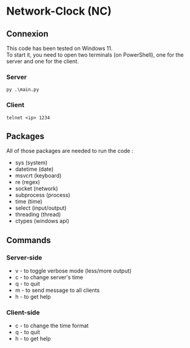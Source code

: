 # Network-Clock (NC)

## Connexion

This code has been tested on Windows 11. \
To start it, you need to open two terminals (on PowerShell), one for the server and one for the client.

### Server

``py .\main.py``

### Client

``telnet <ip> 1234``

## Packages

All of those packages are needed to run the code :
 - sys (system)
 - datetime (date)
 - msvcrt (keyboard)
 - re (regex)
 - socket (network)
 - subprocess (process)
 - time (time)
 - select (input/output)
 - threading (thread)
 - ctypes (windows api)

## Commands

### Server-side

 - v - to toggle verbose mode (less/more output)
 - c - to change server's time
 - q - to quit
 - m - to send message to all clients
 - h - to get help

### Client-side

- c - to change the time format
- q - to quit
- h - to get help